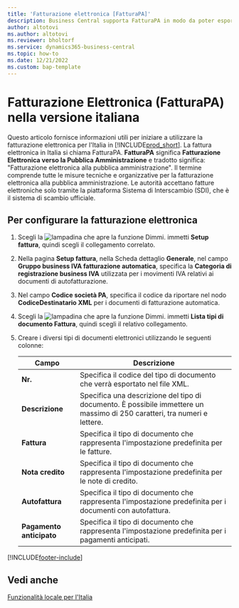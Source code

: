 ```yaml
---
title: 'Fatturazione elettronica [FatturaPA]'
description: Business Central supporta FatturaPA in modo da poter esportare fatture di vendita e note di credito come documenti elettronici secondo le regole italiane.
author: altotovi
ms.author: altotovi
ms.reviewer: bholtorf
ms.service: dynamics365-business-central
ms.topic: how-to
ms.date: 12/21/2022
ms.custom: bap-template
---
```

# <a name="electronic-invoicing-fatturapa-in-the-italian-version" />Fatturazione Elettronica (FatturaPA) nella versione italiana

Questo articolo fornisce informazioni utili per iniziare a utilizzare la fatturazione elettronica per l'Italia in [!INCLUDE[prod_short](../../includes/prod_short.md)].
La fattura elettronica in Italia si chiama FatturaPA. **FatturaPA** significa **Fatturazione Elettronica verso la Pubblica Amministrazione** e tradotto significa: "Fatturazione elettronica alla pubblica amministrazione". Il termine comprende tutte le misure tecniche e organizzative per la fatturazione elettronica alla pubblica amministrazione. Le autorità accettano fatture elettroniche solo tramite la piattaforma Sistema di Interscambio (SDI), che è il sistema di scambio ufficiale.

## <a name="to-set-up-electronic-invoicing" />Per configurare la fatturazione elettronica

1. Scegli la ![lampadina che apre la funzione Dimmi.](../../media/ui-search/search_small.png "Informazioni sull'operazione che si desidera eseguire") immetti **Setup fattura**, quindi scegli il collegamento correlato.
2. Nella pagina **Setup fattura**, nella Scheda dettaglio **Generale**, nel campo **Gruppo business IVA fatturazione automatica**, specifica la **Categoria di registrazione business IVA** utilizzata per i movimenti IVA relativi ai documenti di autofatturazione.
3. Nel campo **Codice società PA**, specifica il codice da riportare nel nodo **CodiceDestinatario XML** per i documenti di fatturazione automatica.
4. Scegli la ![lampadina che apre la funzione Dimmi.](../../media/ui-search/search_small.png "Informazioni sull'operazione che si desidera eseguire") immetti **Lista tipi di documento Fattura**, quindi scegli il relativo collegamento.  
5. Creare i diversi tipi di documenti elettronici utilizzando le seguenti colonne:

   |Campo|Descrizione|  
   |------------------------------------|---------------------------------------|
   |**Nr.**| Specifica il codice del tipo di documento che verrà esportato nel file XML.|
   |**Descrizione**|Specifica una descrizione del tipo di documento. È possibile immettere un massimo di 250 caratteri, tra numeri e lettere.|
   |**Fattura**|Specifica il tipo di documento che rappresenta l'impostazione predefinita per le fatture.|
   |**Nota credito**|Specifica il tipo di documento che rappresenta l'impostazione predefinita per le note di credito.|
   |**Autofattura**|Specifica il tipo di documento che rappresenta l'impostazione predefinita per i documenti con autofattura.|
   |**Pagamento anticipato**|Specifica il tipo di documento che rappresenta l'impostazione predefinita per i pagamenti anticipati.|

[!INCLUDE[footer-include](../../includes/footer-banner.md)]

## <a name="see-also" />Vedi anche

[Funzionalità locale per l'Italia](italy-local-functionality.md)
